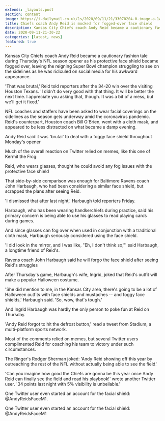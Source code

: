 ```yaml
---
extends: _layouts.post
section: content
image: https://i.dailymail.co.uk/1s/2020/09/11/21/33070204-0-image-a-14_1599855056055.jpg 
title: Chiefs coach Andy Reid is mocked for fogged-over face shield 
description: Kansas City Chiefs coach Andy Reid became a cautionary fashion tale during Thursdays NFL season opener as his protective face shield became fogged over, leaving him nearly blind. 
date: 2020-09-11-21-30-22 
categories: [latest, news] 
featured: true 
--- 
```

Kansas City Chiefs coach Andy Reid became a cautionary fashion tale during Thursday's NFL season opener as his protective face shield became fogged over, leaving the reigning Super Bowl champion struggling to see on the sidelines as he was ridiculed on social media for his awkward appearance.

'That was brutal,' Reid told reporters after the 34-20 win over the visiting Houston Texans. 'I didn't do very good with that thing. It will be better the next time. I appreciate you asking that, though. It was a bit of a mess, but we'll get it fixed.'

NFL coaches and staffers have been asked to wear facial coverings on the sidelines as the season gets underway amid the coronavirus pandemic. Reid's counterpart, Houston coach Bill O'Brien, went with a cloth mask, and appeared to be less distracted on what became a damp evening.

Andy Reid said it was 'brutal' to deal with a foggy face shield throughout Monday's opener

Much of the overall reaction on Twitter relied on memes, like this one of Kermit the Frog  



Reid, who wears glasses, thought he could avoid any fog issues with the protective face shield

That side-by-side comparison was enough for Baltimore Ravens coach John Harbaugh, who had been considering a similar face shield, but scrapped the plans after seeing Reid.

'I dismissed that after last night,' Harbaugh told reporters Friday.

Harbaugh, who has been wearing handkerchiefs during practice, said his primary concern is being able to use his glasses to read playing cards during games.

And since glasses can fog over when used in conjunction with a traditional cloth mask, Harbaugh seriously considered using the face shield.

'I did look in the mirror, and I was like, "Eh, I don't think so,"' said Harbaugh, a longtime friend of Reid's.





Ravens coach John Harbaugh said he will forgo the face shield after seeing Reid's struggles

After Thursday's game, Harbaugh's wife, Ingrid, joked that Reid's outfit will make a popular Halloween costume.

'She did mention to me, in the Kansas City area, there's going to be a lot of Halloween outfits with face shields and mustaches -- and foggy face shields,' Harbaugh said. 'So, wow, that's tough.'

And Ingrid Harbaugh was hardly the only person to poke fun at Reid on Thursday.

'Andy Reid forgot to hit the defrost button,' read a tweet from Stadium, a multi-platform sports network.

Most of the comments relied on memes, but several Twitter users complimented Reid for coaching his team to victory under such circumstances.

The Ringer's Rodger Sherman joked: 'Andy Reid showing off this year by outreaching the rest of the NFL without actually being able to see the field.'

'Can you imagine how good the Chiefs are gonna be this year once Andy Reid can finally see the field and read his playbook!' wrote another Twitter user. '34 points last night with 5% visibility is unbeilable.' 

One Twitter user even started an account for the facial shield: @AndyReidsFaceM1. 

One Twitter user even started an account for the facial shield: @AndyReidsFaceM1

